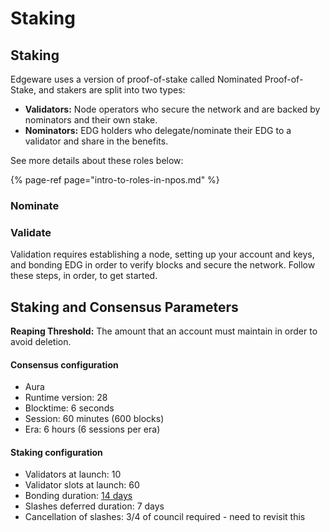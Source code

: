# Staking

## Staking

Edgeware uses a version of proof-of-stake called Nominated Proof-of-Stake, and stakers are split into two types:

* **Validators:** Node operators who secure the network and are backed by nominators and their own stake.
* **Nominators:** EDG holders who delegate/nominate their EDG to a validator and share in the benefits.  

See more details about these roles below:

{% page-ref page="intro-to-roles-in-npos.md" %}

### Nominate

### Validate

Validation requires establishing a node, setting up your account and keys, and bonding EDG in order to verify blocks and secure the network. Follow these steps, in order, to get started.

## Staking and Consensus Parameters

**Reaping Threshold:** The amount that an account must maintain in order to avoid deletion.

#### **Consensus configuration**

* Aura 
* Runtime version: 28
* Blocktime: 6 seconds
* Session: 60 minutes \(600 blocks\)
* Era: 6 hours \(6 sessions per era\)

#### **Staking configuration**

* Validators at launch: 10
* Validator slots at launch: 60
* Bonding duration: [14 days](https://github.com/hicommonwealth/edgeware-node/blob/7405463cfecbe1aa2b185f365d7b0eec57f094f2/node/runtime/src/lib.rs#L420)
* Slashes deferred duration: 7 days
* Cancellation of slashes: 3/4 of council required - need to revisit this
